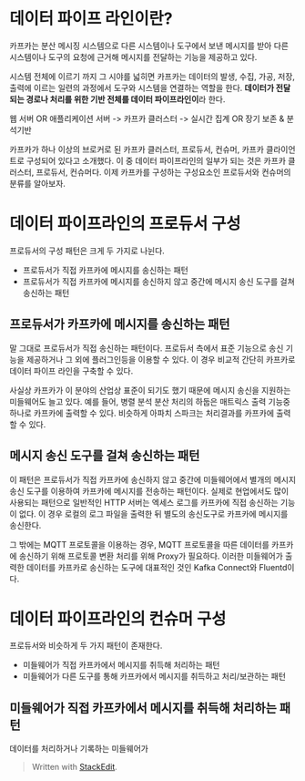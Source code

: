 # 데이터 파이프 라인이란?

카프카는 분산 메시징 시스템으로 다른 시스템이나 도구에서 보낸 메시지를 받아 다른 시스템이나 도구의 요청에 근거해 메시지를 전달하는 기능을 제공하고 있다. 

시스템 전체에 이르기 까지 그 시야를 넓히면 카프카는 데이터의 발생, 수집, 가공, 저장, 출력에 이르는 일련의 과정에서 도구와 시스템을 연결하는 역할을 한다. **데이터가 전달되는 경로나 처리를 위한 기반 전체를 데이터 파이프라인이**라 한다. 

웹 서버 OR 애플리케이션 서버 -> 카프카 클러스터 -> 실시간 집계 OR 장기 보존 & 분석기반

카프카가 하나 이상의 브로커로 된 카프카 클러스터, 프로듀서, 컨슈머, 카프카 클라이언트로 구성되어 있다고 소개했다. 이 중 데이터 파이프라인의 일부가 되는 것은 카프카 클러스터, 프로듀서, 컨슈머다. 이제 카프카를 구성하는 구성요소인 프로듀서와 컨슈머의 분류를 알아보자. 

# 데이터 파이프라인의 프로듀서 구성

프로듀서의 구성 패턴은 크게 두 가지로 나뉜다.

* 프로듀서가 직접 카프카에 메시지를 송신하는 패턴
* 프로듀서가 직접 카프카에 메시지를 송신하지 않고 중간에 메시지 송신 도구를 걸쳐 송신하는 패턴

## 프로듀서가 카프카에 메시지를 송신하는 패턴 

말 그대로 프로듀서가 직접 송신하는 패턴이다. 프로듀서 측에서 표준 기능으로 송신 기능을 제공하거나 그 외에 플러그인등을 이용할 수 있다. 이 경우 비교적 간단히 카프카로 데이터 파이프 라인을 구축할 수 있다. 

사실상 카프카가 이 분야의 산업상 표준이 되기도 했기 때문에 메시지 송신을 지원하는 미들웨어도 늘고 있다. 예를 들어, 병렬 분석 분산 처리의 하둡은 매트릭스 출력 기능중 하나로 카프카에 출력할 수 있다. 비슷하게 아파치 스파크는 처리결과를 카프카에 출력 할 수 있다. 

## 메시지 송신 도구를 걸쳐 송신하는 패턴

이 패턴은 프로듀서가 직접 카프카에 송신하지 않고 중간에 미들웨어에서 별개의 메시지 송신 도구를 이용하여 카프카에 메시지를 전송하는  패턴이다. 실제로 현업에서도 많이 사용되는 패턴으로 일반적인 HTTP 서버는 엑세스 로그를 카프카에 직접 송신하는 기능이 없다. 이 경우 로컬의 로그 파일을 출력한 뒤 별도의 송신도구로 카프카에 메시지를 송신한다. 

그 밖에는 MQTT 프로토콜을 이용하는 경우, MQTT 프로토콜을 따른 데이터를 카프카에 송신하기 위해 프로토콜 변환 처리를 위해 Proxy가 필요하다. 이러한 미들웨어가 출력한 데이터를 카프카로 송신하는 도구에 대표적인 것인 Kafka Connect와 Fluentd이다. 

# 데이터 파이프라인의 컨슈머 구성

프로듀서와 비슷하게 두 가지 패턴이 존재한다. 

* 미들웨어가 직접 카프카에서 메시지를 취득해 처리하는 패턴
* 미들웨어가 다른 도구를 통해 카프카에서 메시지를 취득하고 처리/보관하는 패턴

## 미들웨어가 직접 카프카에서 메시지를 취득해 처리하는 패턴

데이터를 처리하거나 기록하는 미들웨어가  

> Written with [StackEdit](https://stackedit.io/).
<!--stackedit_data:
eyJoaXN0b3J5IjpbLTI3NzUzMzY3NSwxOTM1NTM5OTk3LDE1MT
E1MDg4NzRdfQ==
-->